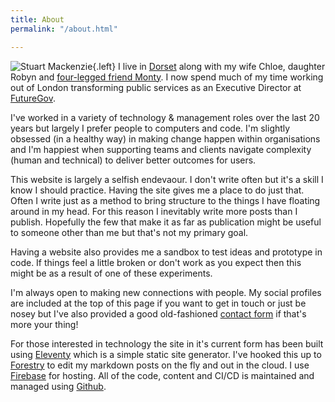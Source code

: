 ```yaml
---
title: About
permalink: "/about.html"

---
```

![Stuart Mackenzie](/images/hellostu.jpg){.left} I live in [Dorset](https://www.visit-dorset.com/) along with my wife Chloe, daughter Robyn and [four-legged friend Monty](https://www.instagram.com/m0nty_d0g/). I now spend much of my time working out of London transforming public services as an Executive Director at [FutureGov](https://wearefuturegov.com/).

I've worked in a variety of technology & management roles over the last 20 years but largely I prefer people to computers and code. I'm slightly obsessed (in a healthy way) in making change happen within organisations and I'm happiest when supporting teams and clients navigate complexity (human and technical) to deliver better outcomes for users.

This website is largely a selfish endevaour. I don't write often but it's a skill I know I should practice. Having the site gives me a place to do just that. Often I write just as a method to bring structure to the things I have floating around in my head. For this reason I inevitably write more posts than I publish. Hopefully the few that make it as far as publication might be useful to someone other than me but that's not my primary goal.

Having a website also provides me a sandbox to test ideas and prototype in code. If things feel a little broken or don't work as you expect then this might be as a result of one of these experiments.

I'm always open to making new connections with people. My social profiles are included at the top of this page if you want to get in touch or just be nosey but I've also provided a good old-fashioned [contact form](https://hellostuxyzmaster.gatsbyjs.io/contact) if that's more your thing!

For those interested in technology the site in it's current form has been built using [Eleventy](https://www.11ty.dev/) which is a simple static site generator. I've hooked this up to [Forestry](https://app.forestry.io/) to edit my markdown posts on the fly and out in the cloud. I use [Firebase](https://firebase.google.com/) for hosting. All of the code, content and CI/CD is maintained and managed using [Github](https://github.com/d1sc0/hello-stu).